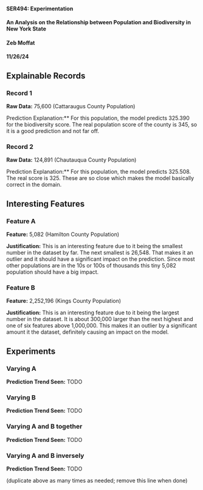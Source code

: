 #### SER494: Experimentation
#### An Analysis on the Relationship between Population and Biodiversity in New York State
#### Zeb Moffat
#### 11/26/24

## Explainable Records
### Record 1
**Raw Data:** 75,600 (Cattaraugus County Population)

Prediction Explanation:** For this population, the model predicts 325.390 for the biodiversity score. The real population score of the county is 345, so it is a good prediction and not far off.

### Record 2
**Raw Data:** 124,891 (Chautauqua County Population)

Prediction Explanation:** For this population, the model predicts 325.508. The real score is 325. These are so close which makes the model basically correct in the domain.

## Interesting Features
### Feature A
**Feature:** 5,082 (Hamilton County Population)

**Justification:** This is an interesting feature due to it being the smallest number in the dataset by far. The next smallest is 26,548. That makes it an outlier and it should have a significant impact on the prediction. Since most other populations are in the 10s or 100s of thousands this tiny 5,082 population should have a big impact.

### Feature B
**Feature:** 2,252,196 (Kings County Population)

**Justification:** This is an interesting feature due to it being the largest number in the dataset. It is about 300,000 larger than the next highest and one of six features above 1,000,000. This makes it an outlier by a significant amount it the dataset, definitely causing an impact on the model.

## Experiments 
### Varying A
**Prediction Trend Seen:** TODO

### Varying B
**Prediction Trend Seen:** TODO

### Varying A and B together
**Prediction Trend Seen:** TODO


### Varying A and B inversely
**Prediction Trend Seen:** TODO

(duplicate above as many times as needed; remove this line when done)